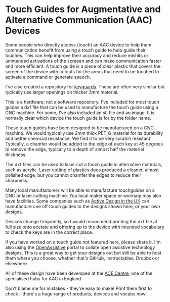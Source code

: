 # Touch Guides for Augmentative and Alternative Communication (AAC) Devices
Some people who directly access (touch) an AAC device to help them communication benefit from using a touch guide to help guide their touches. This can help improve their accuracy and reduce mishits or unintended activations of the screeen and can make communication faster and more efficient. A touch guide is a piece of clear plastic that covers the screen of the device with cutouts for the areas that need to be tocuhed to activate a command or generate speech.

I've also created a repository for [keyguards](https://github.com/paulhewett/aac-keyguards). These are often very similar but typically use larger openings on thicker 3mm material.

This is a hardware, not a software repository. I've included for most touch guides a dxf file that can be used to manufacture the touch guide using a CNC machine. For some, I've also included an stl file and an image. It is normally clear which device the touch guide is for by the folder name.

These touch guides have been designed to be manufactured on a CNC machine. We would typically use 2mm thick PET_G material for its durability and better chemcial resistance. We find it to be very scratch resistant. Typically, a chamfer would be added to the edge of each key at 45 degrees to remove the edge, typically to a depth of almost half the material thickness.

The dxf files can be used to laser cut a touch guide in alternative materials, such as acrylic. Laser cutting of plastics does produced a cleaner, almost polished edge, but you cannot chamfer the edges to reduce their sharpness.

Many local manufacturers will be able to manufacture touchguides on a CNC or laser cutting machine. You local maker space or worksop may also have facilities. Some companies such as [Active Design in the UK](http://www.activedesign.co.uk) can manufacture one off touch guides to the designs shown here, or your own designs.

Devices change frequently, so I would recommend printing the dxf file at full size onto acetate and offering up to the device with intended vocabulary to check the keys are in the correct place. 

If you have worked on a touch guide not featured here, please share it. I'm also using the [OpenAssistive](http://openassistive.org) portal to collate open assistive technology designs. This is a great way to get your designs out but still be able to host them where you choose, whether that's GitHub, Instructables, Dropbox or elsewhere.

All of these design have been developed at the [ACE Centre](http://www.acecentre.org.uk), one of the specialised hubs for AAC in England.

Don't blame me for mistakes - they're easy to make! Print them first to check - there's a huge range of products, devices and vocabs now!